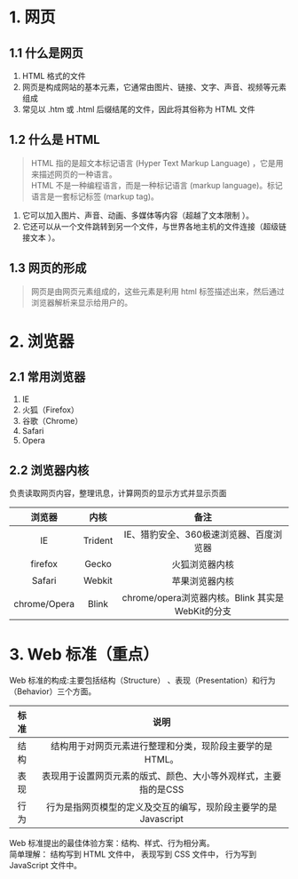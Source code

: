 # 1. 网页
## 1.1 什么是网页 
1. HTML 格式的文件
2. 网页是构成网站的基本元素，它通常由图片、链接、文字、声音、视频等元素组成
3. 常见以 .htm 或 .html 后缀结尾的文件，因此将其俗称为 HTML 文件
## 1.2 什么是 HTML 
> HTML 指的是超文本标记语言 (Hyper Text Markup Language) ，它是用来描述网页的一种语言。   
> HTML 不是一种编程语言，而是一种标记语言 (markup language)。标记语言是一套标记标签 (markup tag)。
1. 它可以加入图片、声音、动画、多媒体等内容（超越了文本限制 ）。 
2. 它还可以从一个文件跳转到另一个文件，与世界各地主机的文件连接（超级链接文本 ）。
## 1.3 网页的形成
> 网页是由网页元素组成的，这些元素是利用 html 标签描述出来，然后通过浏览器解析来显示给用户的。 
# 2. 浏览器
## 2.1 常用浏览器
1. IE
2. 火狐（Firefox）
3. 谷歌（Chrome）
4. Safari
5. Opera
## 2.2 浏览器内核 
负责读取网页内容，整理讯息，计算网页的显示方式并显示页面

|浏览器|内核|备注|
|:---:|:---:|:---:|
|IE|Trident|IE、猎豹安全、360极速浏览器、百度浏览器|
|firefox|Gecko|火狐浏览器内核|
|Safari|Webkit|苹果浏览器内核|
|chrome/Opera|Blink|chrome/opera浏览器内核。Blink 其实是WebKit的分支|
# 3. Web 标准（重点）
Web 标准的构成:主要包括结构（Structure） 、表现（Presentation）和行为（Behavior）三个方面。  

|标准|说明|
|:---:|:---:|
|结构|结构用于对网页元素进行整理和分类，现阶段主要学的是HTML。|
|表现|表现用于设置网页元素的版式、颜色、大小等外观样式，主要指的是CSS|
|行为|行为是指网页模型的定义及交互的编写，现阶段主要学的是Javascript|

Web 标准提出的最佳体验方案：结构、样式、行为相分离。   
简单理解： 结构写到 HTML 文件中， 表现写到 CSS 文件中， 行为写到 JavaScript 文件中。
